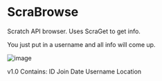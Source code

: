 # ScraBrowse
Scratch API browser. Uses ScraGet to get info.

You just put in a username and all info will come up.

![image](https://user-images.githubusercontent.com/92547513/148452086-89365761-de36-42bb-82a3-72c8d620b7fc.png)


v1.0 Contains:
ID
Join Date
Username
Location
